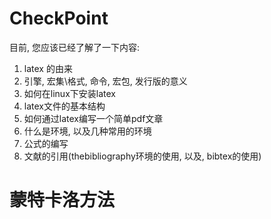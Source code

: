 # CheckPoint

目前, 您应该已经了解了一下内容:

1. latex 的由来
2. 引擎, 宏集\格式, 命令, 宏包, 发行版的意义
3. 如何在linux下安装latex
4. latex文件的基本结构
5. 如何通过latex编写一个简单pdf文章
6. 什么是环境, 以及几种常用的环境
7. 公式的编写
8. 文献的引用(thebibliography环境的使用, 以及, bibtex的使用)

# 蒙特卡洛方法